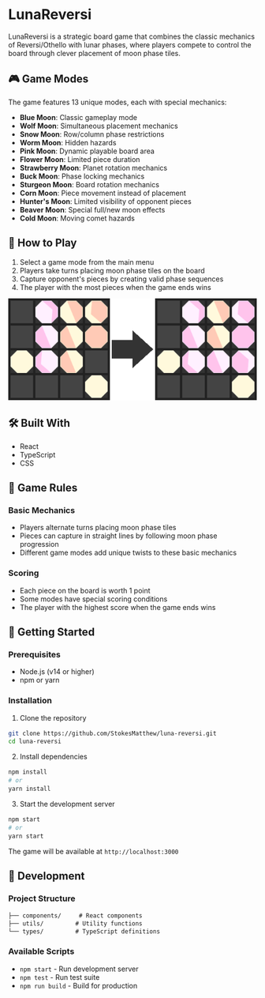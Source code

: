 # LunaReversi

LunaReversi is a strategic board game that combines the classic mechanics of Reversi/Othello with lunar phases, where players compete to control the board through clever placement of moon phase tiles.

## 🎮 Game Modes

The game features 13 unique modes, each with special mechanics:
- **Blue Moon**: Classic gameplay mode
- **Wolf Moon**: Simultaneous placement mechanics
- **Snow Moon**: Row/column phase restrictions
- **Worm Moon**: Hidden hazards
- **Pink Moon**: Dynamic playable board area
- **Flower Moon**: Limited piece duration
- **Strawberry Moon**: Planet rotation mechanics
- **Buck Moon**: Phase locking mechanics
- **Sturgeon Moon**: Board rotation mechanics
- **Corn Moon**: Piece movement instead of placement
- **Hunter's Moon**: Limited visibility of opponent pieces
- **Beaver Moon**: Special full/new moon effects
- **Cold Moon**: Moving comet hazards

## 🎯 How to Play

1. Select a game mode from the main menu
2. Players take turns placing moon phase tiles on the board
3. Capture opponent's pieces by creating valid phase sequences
4. The player with the most pieces when the game ends wins

![LunaReversi Game Screenshot](public/img/guide.png)

## 🛠️ Built With
- React
- TypeScript
- CSS

## 📝 Game Rules

### Basic Mechanics
- Players alternate turns placing moon phase tiles
- Pieces can capture in straight lines by following moon phase progression
- Different game modes add unique twists to these basic mechanics

### Scoring
- Each piece on the board is worth 1 point
- Some modes have special scoring conditions
- The player with the highest score when the game ends wins

## 🚀 Getting Started

### Prerequisites
- Node.js (v14 or higher)
- npm or yarn

### Installation
1. Clone the repository
```bash
git clone https://github.com/StokesMatthew/luna-reversi.git
cd luna-reversi
```

2. Install dependencies
```bash
npm install
# or
yarn install
```

3. Start the development server
```bash
npm start
# or
yarn start
```

The game will be available at `http://localhost:3000`

## 🔧 Development

### Project Structure
```src/
├── components/     # React components
├── utils/         # Utility functions
└── types/         # TypeScript definitions
```

### Available Scripts
- `npm start` - Run development server
- `npm test` - Run test suite
- `npm run build` - Build for production